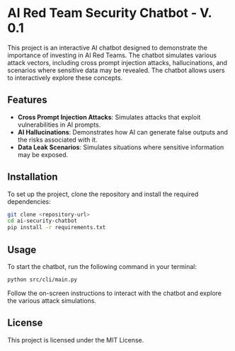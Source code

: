 # AI Red Team Security Chatbot - V. 0.1

This project is an interactive AI chatbot designed to demonstrate the importance of investing in AI Red Teams. The chatbot simulates various attack vectors, including cross prompt injection attacks, hallucinations, and scenarios where sensitive data may be revealed. The chatbot allows users to interactively explore these concepts.

## Features

- **Cross Prompt Injection Attacks**: Simulates attacks that exploit vulnerabilities in AI prompts.
- **AI Hallucinations**: Demonstrates how AI can generate false outputs and the risks associated with it.
- **Data Leak Scenarios**: Simulates situations where sensitive information may be exposed.

## Installation

To set up the project, clone the repository and install the required dependencies:

```bash
git clone <repository-url>
cd ai-security-chatbot
pip install -r requirements.txt
```

## Usage

To start the chatbot, run the following command in your terminal:

```bash
python src/cli/main.py
```

Follow the on-screen instructions to interact with the chatbot and explore the various attack simulations.

## License

This project is licensed under the MIT License.
